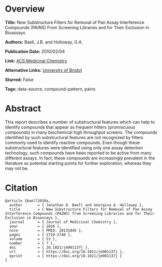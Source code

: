 # Overview
**Title:**
New Substructure Filters for Removal of Pan Assay Interference Compounds (PAINS) From Screening Libraries and for Their Exclusion in Bioassays

**Authors:**
Baell, J.B. and Holloway, G.A.

**Publication Date:**
2010/02/04

**Link:**
[ACS Medicinal Chemistry](https://pubs.acs.org/doi/10.1021/jm901137j)

**Alternative Links:**
[University of Bristol](https://www.chm.bris.ac.uk/sillymolecules/pains.pdf)

**Starred:**
False

**Tags:**
data-source, compound-pattern, pains


# Abstract
This report describes a number of substructural features which can help to identify compounds that appear as frequent hitters (promiscuous compounds) in many biochemical high throughput screens.
The compounds identified by such substructural features are not recognized by filters commonly used to identify reactive compounds.
Even though these substructural features were identified using only one assay detection technology, such compounds have been reported to be active from many different assays.
In fact, these compounds are increasingly prevalent in the literature as potential starting points for further exploration, whereas they may not be.


# Citation
```
@article {baell2010a,
  author       = { Jonathan B. Baell and Georgina A. Holloway },
  title        = { New Substructure Filters for Removal of Pan Assay Interference Compounds (PAINS) from Screening Libraries and for Their Exclusion in Bioassays },
  journal      = { Journal of Medicinal Chemistry },
  year         = { 2010 },
  note         = { PMID: 20131845 },
  pages        = { 2719-2740 },
  volume       = { 53 },
  number       = { 7 },
  doi          = { 10.1021/jm901137j },
  url          = { https://doi.org/10.1021/jm901137j },
  eprint       = { https://doi.org/10.1021/jm901137j }
}
```
